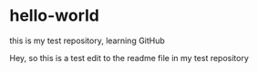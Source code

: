 # hello-world
this is my test repository, learning GitHub

Hey, so this is a test edit to the readme file in my test repository
